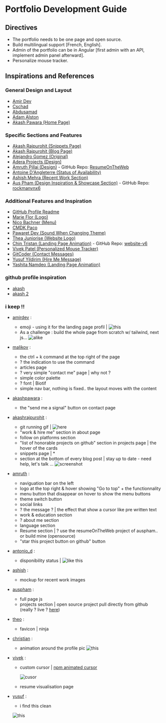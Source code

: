 # Portfolio Development Guide

## Directives
- The portfolio needs to be one page and open source.
- Build multilingual support [French, English].
- Admin of the portfolio can be in Angular [first admin with an API, implement admin panel afterward].
- Personalize mouse tracker.

## Inspirations and References

### General Design and Layout
- [Amir Dev](https://amirdev.nl/)
- [Cschad](https://cschad.com/)
- [Abdusamad](https://www.abdusamad.uz/)
- [Adam Alston](https://www.adamalston.com/)
- [Akash Pawara (Home Page)](https://akashpawara.com/)

### Specific Sections and Features
- [Akash Rajpurohit (Snippets Page)](https://akashrajpurohit.com/snippets/?ref=nav)
- [Akash Rajpurohit (Blog Page)](https://akashrajpurohit.com/blogs/?ref=nav)
- [Alejandro Gomez (Original)](https://alejandro-gomez.vercel.app/apps/loteria-monarca#challenge)
- [Adera Projects (Design)](https://www.a-dera.com/projects#)
- [Amruth Pillai (Design)](https://www.amruthpillai.com/) - GitHub Repo: [ResumeOnTheWeb](https://github.com/AmruthPillai/ResumeOnTheWeb)
- [Antoine D'Angleterre (Status of Availability)](https://www.antoinedangleterre.com/)
- [Ashish Mehra (Recent Work Section)](https://ashishmehra.dev/)
- [Aus Pham (Design Inspiration & Showcase Section)](https://auspham.dev/#projects) - GitHub Repo: [rockmanvnx6](https://github.com/rockmanvnx6)

### Additional Features and Inspiration
- [GitHub Profile Readme](https://github.com/rockmanvnx6/rockmanvnx6)
- [Marie Flor (Logo)](https://marieflor.dev/about)
- [Nico Bachner (Menu)](https://github.com/nico-bachner/v6)
- [CMDK Paco](https://cmdk.paco.me/)
- [Pawaret Dev (Sound When Changing Theme)](https://www.pawaret.dev/)
- [Thea Juniorise (Website Logo)](https://thea.juniorise.com/)
- [Chin Tristan (Landing Page Animation)](https://www.chintristan.io/) - GitHub Repo: [website-v6](https://github.com/maxijonson/website-v6)
- [Vivek Patel (Personalized Mouse Tracker)](https://www.vivek9patel.com/)
- [GitCoder (Contact Messages)](https://gitcoder.vercel.app/contact)
- [Yusuf Yildirim (Hire Me Message)](https://www.yusufyildirim.dev/)
- [Yashita Namdeo (Landing Page Animation)](https://yashitanamdeo.github.io/)

### github profile inspiration 
- [akash](https://github.com/akashpawara/akashpawara)
- [akash 2](https://github.com/AkashRajpurohit)


### i keep !!
- [amirdev](https://amirdev.nl/) :
    - emoji - using it for the landing page profil |  ![this](./emoji.webp)
    - As a challenge : build the whole page from scratch w/ tailwind, next js... ![alike](./as-a-whole.png)
- [malikov](https://www.abdusamad.uz/) :
    - the ctrl + k command at the top right of the page
    - ? the indication to use the command
    - articles page
    - ? very simple "contact me" page | why not ?
    - simple color palette
    - ? font | Biotif
    - simple nav bar, nothing is fixed.. the layout moves with the content
- [akashpawara](https://akashpawara.com/) : 
    - the "send me a signal" button on contact page
- [akashrajpurohit](https://akashrajpurohit.com/) : 
    - git running gif | ![here](https://raw.githubusercontent.com/AkashRajpurohit/AkashRajpurohit/master/assets/github-snake.svg)
    - "work & hire me" section in about page
    - follow on platforms section
    - "list of honorable projects on github" section in projects page | the hover of the cards
    - snippets page | *
    - section at the bottom of every blog post | stay up to date - need help, let's talk ... 
    ![screenshot](section-image.png)
-  [amruth](https://www.amruthpillai.com/) : 
    - naviguation bar on the left
    - logo at the top right & hover showing "Go to top" + the functionnality
    - menu button that disappear on hover to show the menu buttons
    - theme switch button
    - social links
    - ? the message ? | the effect that show a cursor like pre written text
    - work & education section
    - ? about me section
    - language section 
    - Resume section | ? use the resumeOnTheWeb project of auspham.. or build mine (opensource)
    - "star this project button on github" button
- [antonio_d](https://www.antoinedangleterre.com/) :
    - disponibility status | ![like this](./dispo.png)
- [ashish](https://ashishmehra.dev/) : 
    - mockup for recent work images
- [auspham](https://auspham.dev/) : 
    - full page js
    - projects section | open source project pull directly from github (really ? live ? [here](https://chatgpt.com/share/03f5a945-f77d-49f5-9244-002e45a8e70a))
- [theo](https://thea.juniorise.com/) : 
    - favicon | ninja
- [christian](https://www.chintristan.io/) :
    - animation around the profile pic
    ![this](./tristan.png)
- [vivek](https://www.vivek9patel.com/) : 
    - custom cursor | [npm animated cursor](https://www.npmjs.com/package/react-animated-) 
    
        ![cusor](./cursor.png)
    - resume visualisation page
- [yusuf](https://www.yusufyildirim.dev/) :
    - i find this clean

    ![this](./reach_me.png)


